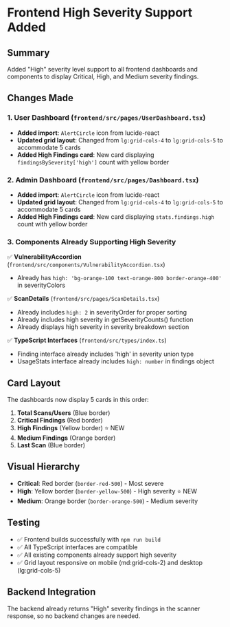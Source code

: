 # Frontend High Severity Support Added

## Summary
Added "High" severity level support to all frontend dashboards and components to display Critical, High, and Medium severity findings.

## Changes Made

### 1. User Dashboard (`frontend/src/pages/UserDashboard.tsx`)
- **Added import**: `AlertCircle` icon from lucide-react
- **Updated grid layout**: Changed from `lg:grid-cols-4` to `lg:grid-cols-5` to accommodate 5 cards
- **Added High Findings card**: New card displaying `findingsBySeverity['high']` count with yellow border

### 2. Admin Dashboard (`frontend/src/pages/Dashboard.tsx`)  
- **Added import**: `AlertCircle` icon from lucide-react
- **Updated grid layout**: Changed from `lg:grid-cols-4` to `lg:grid-cols-5` to accommodate 5 cards
- **Added High Findings card**: New card displaying `stats.findings.high` count with yellow border

### 3. Components Already Supporting High Severity
✅ **VulnerabilityAccordion** (`frontend/src/components/VulnerabilityAccordion.tsx`)
- Already has `high: 'bg-orange-100 text-orange-800 border-orange-400'` in severityColors

✅ **ScanDetails** (`frontend/src/pages/ScanDetails.tsx`)
- Already includes `high: 2` in severityOrder for proper sorting
- Already includes high severity in getSeverityCounts() function
- Already displays high severity in severity breakdown section

✅ **TypeScript Interfaces** (`frontend/src/types/index.ts`)
- Finding interface already includes 'high' in severity union type
- UsageStats interface already includes `high: number` in findings object

## Card Layout
The dashboards now display 5 cards in this order:
1. **Total Scans/Users** (Blue border)
2. **Critical Findings** (Red border) 
3. **High Findings** (Yellow border) ⭐ NEW
4. **Medium Findings** (Orange border)
5. **Last Scan** (Blue border)

## Visual Hierarchy
- **Critical**: Red border (`border-red-500`) - Most severe
- **High**: Yellow border (`border-yellow-500`) - High severity ⭐ NEW  
- **Medium**: Orange border (`border-orange-500`) - Medium severity

## Testing
- ✅ Frontend builds successfully with `npm run build`
- ✅ All TypeScript interfaces are compatible
- ✅ All existing components already support high severity
- ✅ Grid layout responsive on mobile (md:grid-cols-2) and desktop (lg:grid-cols-5)

## Backend Integration
The backend already returns "High" severity findings in the scanner response, so no backend changes are needed. 